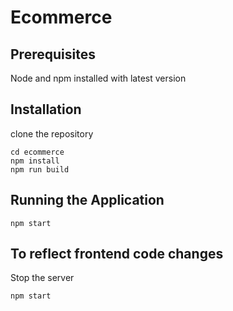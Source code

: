 # Ecommerce

## Prerequisites

Node and npm installed with latest version


## Installation

clone the repository

```
cd ecommerce
npm install
npm run build
```


## Running the Application

```
npm start
```


## To reflect frontend code changes
Stop the server
```
npm start
```


